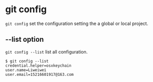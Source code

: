 # git config

`git config` set the configuration setting the a global or local project. 

## --list option

`git config --list` list all configuration. 

``` shell
$ git config --list
credential.helper=osxkeychain
user.name=Liweiwei
user.email=15216601917@163.com
```